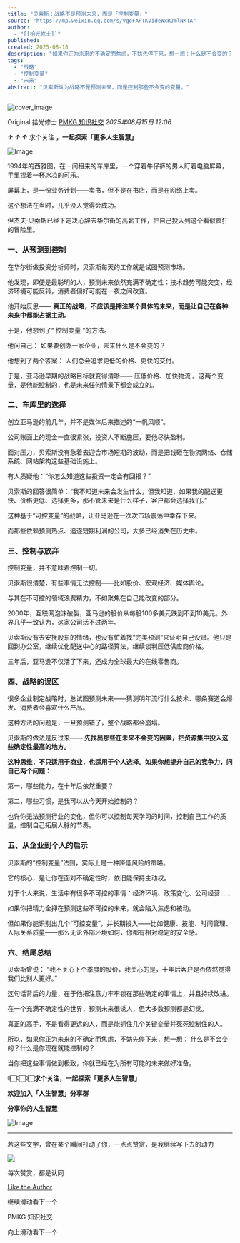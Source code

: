 ```yaml
---
title: "贝索斯：战略不是预测未来，而是「控制变量」"
source: "https://mp.weixin.qq.com/s/VgoFAPTKVideWxRJmlNKTA"
author:
  - "[[拾光修士]]"
published:
created: 2025-08-18
description: "如果你正为未来的不确定而焦虑，不妨先停下来，想一想：什么是不会变的？什么是你现在就能控制的？"
tags:
  - "战略"
  - "控制变量"
  - "未来"
abstract: "贝索斯认为战略不是预测未来，而是控制那些不会变的变量。"
---
```

![cover_image](https://mmbiz.qpic.cn/mmbiz_jpg/4eV1JrWUvmrwibVePXnyIetnckj8ibcWMSvY8YWWSTiag5szNtiatWsmlpYyJ6By1FRiaLvFPw2yqcmKbU5OEicKoX2Q/0?wx_fmt=jpeg)

Original 拾光修士 [PMKG 知识社交](https://mp.weixin.qq.com/s/) *2025年08月15日 12:06*

********↑ ********↑************* *****↑******** 求个关注 **，一起探索「更多人生智慧」**

![Image](https://mmbiz.qpic.cn/mmbiz_jpg/4eV1JrWUvmrwibVePXnyIetnckj8ibcWMSxlZXgUjCStMDgYarJS7cVk2kNzmaPTgZgHJBTL39KHpNJ5ZLPMwkPA/640?wx_fmt=jpeg&from=appmsg&tp=webp&wxfrom=5&wx_lazy=1)

1994年的西雅图，在一间租来的车库里，一个穿着牛仔裤的男人盯着电脑屏幕，手里捏着一杯冰凉的可乐。

屏幕上，是一份业务计划——卖书，但不是在书店，而是在网络上卖。

这个想法在当时，几乎没人觉得会成功。

但杰夫·贝索斯已经下定决心辞去华尔街的高薪工作，把自己投入到这个看似疯狂的冒险里。

### 一、从预测到控制

在华尔街做投资分析师时，贝索斯每天的工作就是试图预测市场。

他发现，即便是最聪明的人，预测未来依然充满不确定性：技术趋势可能突变，经济环境可能反转，消费者偏好可能在一夜之间改变。

他开始反思—— **真正的战略，不应该是押注某个具体的未来，而是让自己在各种未来中都能占据主动。**

于是，他想到了“ 控制变量 ”的方法。

他问自己： 如果要创办一家企业，未来什么是不会变的？

他想到了两个答案： 人们总会追求更低的价格、更快的交付。

于是，亚马逊早期的战略目标就变得清晰—— 压低价格、加快物流 。这两个变量，是他能控制的，也是未来任何情景下都会成立的。

### 二、车库里的选择

创立亚马逊的前几年，并不是媒体后来描述的“一帆风顺”。

公司账面上的现金一直很紧张，投资人不断施压，要他尽快盈利。

面对压力，贝索斯没有急着去迎合市场短期的波动，而是把钱砸在物流网络、仓储系统、网站架构这些基础设施上。

有人质疑他：“你怎么知道这些投资一定会有回报？”

贝索斯的回答很简单：“我不知道未来会发生什么，但我知道，如果我的配送更快、价格更低、选择更多，那不管未来是什么样子，客户都会选择我们。”

这种基于“可控变量”的战略，让亚马逊在一次次市场震荡中幸存下来。

而那些依赖预测热点、追逐短期利润的公司，大多已经消失在历史中。

### 三、控制与放弃

控制变量，并不意味着控制一切。

贝索斯很清楚，有些事情无法控制——比如股价、宏观经济、媒体舆论。

与其在不可控的领域浪费精力，不如聚焦在自己能改变的部分。

2000年，互联网泡沫破裂，亚马逊的股价从每股100多美元跌到不到10美元。外界几乎一致认为，这家公司活不过两年。

贝索斯没有去安抚股东的情绪，也没有忙着找“完美预测”来证明自己没错。他只是回到办公室，继续优化配送中心的路径算法，继续谈判压低供应商价格。

三年后，亚马逊不仅活了下来，还成为全球最大的在线零售商。

### 四、战略的误区

很多企业制定战略时，总试图预测未来——猜测明年流行什么技术、哪条赛道会爆发、消费者会喜欢什么产品。

这种方法的问题是，一旦预测错了，整个战略都会崩塌。

贝索斯的做法是反过来—— **先找出那些在未来不会变的因素，把资源集中投入这些确定性最高的地方。**

**这种思维，不只适用于商业，也适用于个人选择。如果你想提升自己的竞争力，问自己两个问题：**

第一，哪些能力，在十年后依然重要？

第二，哪些习惯，是我可以从今天开始控制的？

也许你无法预测行业的变化，但你可以控制每天学习的时间，控制自己工作的质量，控制自己拓展人脉的节奏。

### 五、从企业到个人的启示

贝索斯的“控制变量”法则，实际上是一种降低风险的策略。

它的核心，是让你在面对不确定性时，依旧能保持主动权。

对于个人来说，生活中有很多不可控的事情：经济环境、政策变化、公司经营……

如果你把精力全押在预测这些不可控的未来，就会陷入焦虑和被动。

但如果你能识别出几个“可控变量”，并长期投入——比如健康、技能、时间管理、人际关系质量——那么无论外部环境如何，你都有相对稳定的安全感。

### 六、结尾总结

贝索斯曾说： “我不关心下个季度的股价，我关心的是，十年后客户是否依然觉得我们比别人更好。”

这句话背后的力量，在于他把注意力牢牢锁在那些确定的事情上，并且持续改进。

在一个充满不确定性的世界，预测未来很诱人，但大多数预测都是幻觉。

真正的高手，不是看得更远的人，而是能抓住几个关键变量并死死控制住的人。

所以，如果你正为未来的不确定而焦虑，不妨先停下来，想一想： 什么是不会变的？什么是你现在就能控制的？

当你把这些事情做到极致，你就已经在为所有可能的未来做好准备。

**👇🏻👇🏻👇🏻求个关注，一起探索「更多人生智慧」**

**欢迎加入「人生智慧」分享群**

**分享你的人生智慧**

![Image](https://mp.weixin.qq.com/s/www.w3.org/2000/svg'%20xmlns:xlink='http://www.w3.org/1999/xlink'%3E%3Ctitle%3E%3C/title%3E%3Cg%20stroke='none'%20stroke-width='1'%20fill='none'%20fill-rule='evenodd'%20fill-opacity='0'%3E%3Cg%20transform='translate(-249.000000,%20-126.000000)'%20fill='%23FFFFFF'%3E%3Crect%20x='249'%20y='126'%20width='1'%20height='1'%3E%3C/rect%3E%3C/g%3E%3C/g%3E%3C/svg%3E)

---

若这些文字，曾在某个瞬间打动了你，一点点赞赏，是我继续写下去的动力

![](https://mmbiz.qlogo.cn/mmbiz_png/jKicgR2IPATkzvicA09PmXZvpKNnuwKLMApytztEicJq6iamZaY4ujfnTjHxH5Hicy5pvRNVPc5NmzvQC6nej2xnIXQ/0?wx_fmt=png)

每次赞赏，都是认同

 [Like the Author](https://mp.weixin.qq.com/s/)

继续滑动看下一个

PMKG 知识社交

向上滑动看下一个